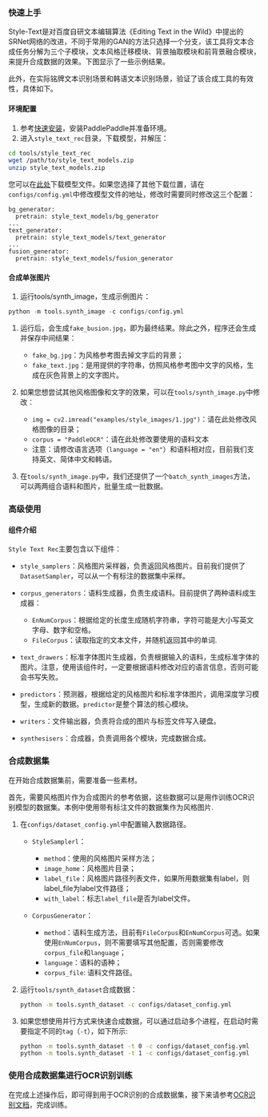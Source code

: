 ### 快速上手

Style-Text是对百度自研文本编辑算法《Editing Text in the Wild》中提出的SRNet网络的改进，不同于常用的GAN的方法只选择一个分支，该工具将文本合成任务分解为三个子模块，文本风格迁移模块、背景抽取模块和前背景融合模块，来提升合成数据的效果。下图显示了一些示例结果。


此外，在实际铭牌文本识别场景和韩语文本识别场景，验证了该合成工具的有效性，具体如下。



#### 环境配置

1. 参考[快速安装](./installation.md)，安装PaddlePaddle并准备环境。
2. 进入`style_text_rec`目录，下载模型，并解压：

```bash
cd tools/style_text_rec
wget /path/to/style_text_models.zip
unzip style_text_models.zip
```

您可以在[此处]()下载模型文件。如果您选择了其他下载位置，请在`configs/config.yml`中修改模型文件的地址，修改时需要同时修改这三个配置：

```
bg_generator:
  pretrain: style_text_models/bg_generator
...
text_generator:
  pretrain: style_text_models/text_generator
...
fusion_generator:
  pretrain: style_text_models/fusion_generator
```



#### 合成单张图片

1. 运行tools/synth_image，生成示例图片：

```python
python -m tools.synth_image -c configs/config.yml
```

1. 运行后，会生成`fake_busion.jpg`，即为最终结果。除此之外，程序还会生成并保存中间结果：
   * `fake_bg.jpg`：为风格参考图去掉文字后的背景；
   * `fake_text.jpg`：是用提供的字符串，仿照风格参考图中文字的风格，生成在灰色背景上的文字图片。
  
2. 如果您想尝试其他风格图像和文字的效果，可以在`tools/synth_image.py`中修改：
   * `img = cv2.imread("examples/style_images/1.jpg")`：请在此处修改风格图像的目录；
   * `corpus = "PaddleOCR"`：请在此处修改要使用的语料文本
   * 注意：请修改语言选项（`language = "en"`）和语料相对应，目前我们支持英文、简体中文和韩语。
  
3. 在`tools/synth_image.py`中，我们还提供了一个`batch_synth_images`方法，可以两两组合语料和图片，批量生成一批数据。

### 高级使用

#### 组件介绍

`Style Text Rec`主要包含以下组件：

* `style_samplers`：风格图片采样器，负责返回风格图片。目前我们提供了`DatasetSampler`，可以从一个有标注的数据集中采样。

* `corpus_generators`：语料生成器，负责生成语料。目前提供了两种语料成生成器：
  * `EnNumCorpus`：根据给定的长度生成随机字符串，字符可能是大小写英文字母、数字和空格。
  * `FileCorpus`：读取指定的文本文件，并随机返回其中的单词.

* `text_drawers`：标准字体图片生成器，负责根据输入的语料，生成标准字体的图片。注意，使用该组件时，一定要根据语料修改对应的语言信息，否则可能会书写失败。

* `predictors`：预测器，根据给定的风格图片和标准字体图片，调用深度学习模型，生成新的数据。`predictor`是整个算法的核心模块。

* `writers`：文件输出器，负责将合成的图片与标签文件写入硬盘。

* `synthesisers`：合成器，负责调用各个模块，完成数据合成。

### 合成数据集

在开始合成数据集前，需要准备一些素材。

首先，需要风格图片作为合成图片的参考依据，这些数据可以是用作训练OCR识别模型的数据集。本例中使用带有标注文件的数据集作为风格图片.

1. 在`configs/dataset_config.yml`中配置输入数据路径。
   * `StyleSamplerl`：
     * `method`：使用的风格图片采样方法；
     * `image_home`：风格图片目录；
     * `label_file`：风格图片路径列表文件，如果所用数据集有label，则label_file为label文件路径；
     * `with_label`：标志`label_file`是否为label文件。
    
   * `CorpusGenerator`：
     * `method`：语料生成方法，目前有`FileCorpus`和`EnNumCorpus`可选。如果使用`EnNumCorpus`，则不需要填写其他配置，否则需要修改`corpus_file`和`language`；
     * `language`：语料的语种；
     * `corpus_file`: 语料文件路径。

2. 运行`tools/synth_dataset`合成数据：

   ``` bash
   python -m tools.synth_dataset -c configs/dataset_config.yml
   ```

3. 如果您想使用并行方式来快速合成数据，可以通过启动多个进程，在启动时需要指定不同的`tag`（`-t`），如下所示:

   ```bash
   python -m tools.synth_dataset -t 0 -c configs/dataset_config.yml
   python -m tools.synth_dataset -t 1 -c configs/dataset_config.yml
   ```


### 使用合成数据集进行OCR识别训练

在完成上述操作后，即可得到用于OCR识别的合成数据集，接下来请参考[OCR识别文档](https://github.com/PaddlePaddle/PaddleOCR/blob/dygraph/doc/doc_ch/recognition.md#%E5%90%AF%E5%8A%A8%E8%AE%AD%E7%BB%83)，完成训练。